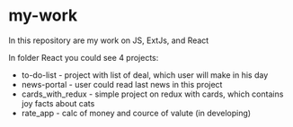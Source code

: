 # my-work
In this repository are my work on JS, ExtJs, and React

In folder React you could see 4 projects:
- to-do-list - project with list of deal, which user will make in his day
- news-portal - user could read last news in this project
- cards_with_redux - simple project on redux with cards, which contains joy facts about cats
- rate_app - calc of money and cource of valute (in developing)
